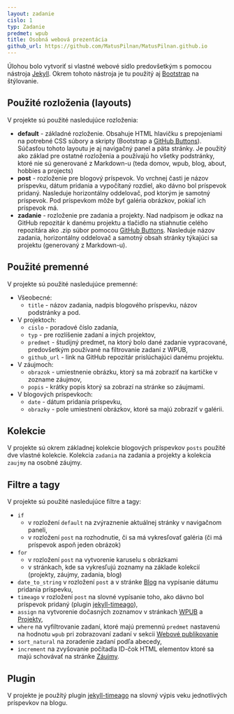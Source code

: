 ```yaml
---
layout: zadanie
cislo: 1
typ: Zadanie
predmet: wpub
title: Osobná webová prezentácia
github_url: https://github.com/MatusPilnan/MatusPilnan.github.io
---
```

Úlohou bolo vytvoriť si vlastné webové sídlo predovšetkým s pomocou nástroja [Jekyll](https://jekyllrb.com). Okrem tohoto nástroja je tu použitý aj [Bootstrap](https://getbootstrap.com/) na štýlovanie.

## Použité rozloženia (layouts)
V projekte sú použité nasledujúce rozloženia:
- **default** - základné rozloženie. Obsahuje HTML hlavičku s prepojeniami na potrebné CSS súbory a skripty (Bootstrap a [GitHub Buttons](https://buttons.github.io/)). Súčasťou tohoto layoutu je aj navigačný panel a päta stránky. Je použitý ako základ pre ostatné rozloženia a používajú ho všetky podstránky, ktoré nie sú generované z Markdown-u (teda domov, wpub, blog, about, hobbies a projects)  
- **post** - rozloženie pre blogový príspevok. Vo vrchnej časti je názov príspevku, dátum pridania a vypočítaný rozdiel, ako dávno bol príspevok pridaný. Nasleduje horizontálny oddelovač, pod ktorým je samotný príspevok. Pod príspevkom môže byť galéria obrázkov, pokiaľ ich príspevok má.  
- **zadanie** - rozloženie pre zadania a projekty. Nad nadpisom je odkaz na GitHub repozitár k danému projektu a tlačidlo na stiahnutie celého repozitára ako .zip súbor pomocou [GitHub Buttons](https://buttons.github.io/). Nasleduje názov zadania, horizontálny oddelovač a samotný obsah stránky týkajúci sa projektu (generovaný z Markdown-u).

## Použité premenné
V projekte sú použité nasledujúce premenné:
- Všeobecné:  
  - ```title``` - názov zadania, nadpis blogového príspevku, názov podstránky a pod.
- V projektoch:  
  - ```cislo``` - poradové číslo zadania,
  - ```typ``` - pre rozlíšenie zadaní a iných projektov,
  - ```predmet``` - študijný predmet, na ktorý bolo dané zadanie vypracované, predovšetkým používané na filtrovanie zadaní z WPUB,  
  - ```github_url``` - link na GitHub repozitár prislúchajúci danému projektu.
- V záujmoch:
  - ```obrazok``` - umiestnenie obrázku, ktorý sa má zobraziť na kartičke v zozname záujmov,
  - ```popis``` - krátky popis ktorý sa zobrazí na stránke so záujmami.
- V blogových príspevkoch:
  - ```date``` - dátum pridania príspevku,
  - ```obrazky``` - pole umiestnení obrázkov, ktoré sa majú zobraziť v galérii.

## Kolekcie
V projekte sú okrem základnej kolekcie blogových príspevkov ```posts``` použité dve vlastné kolekcie. Kolekcia ```zadania``` na zadania a projekty a kolekcia ```zaujmy``` na osobné záujmy.

## Filtre a tagy
V projekte sú použité nasledujúce filtre a tagy:
- ```if```
  - v rozložení ```default``` na zvýraznenie aktuálnej stránky v navigačnom paneli,  
  - v rozložení ```post``` na rozhodnutie, či sa má vykresľovať galéria (či má príspevok aspoň jeden obrázok)
- ```for```
  - v rozložení ```post``` na vytvorenie karuselu s obrázkami
  - v stránkach, kde sa vykresľujú zoznamy na základe kolekcií (projekty, záujmy, zadania, blog)
- ```date_to_string``` v rozložení ```post``` a v stránke [Blog](/blog) na vypísanie dátumu pridania príspevku,
- ```timeago``` v rozložení ```post``` na slovné vypísanie toho, ako dávno bol príspevok pridaný (plugin [jekyll-timeago](https://github.com/markets/jekyll-timeago)),
- ```assign``` na vytvorenie dočasných zoznamov v stránkach [WPUB](/wpub) a [Projekty](/projects),
- ```where``` na vyfiltrovanie zadaní, ktoré majú premennú ```predmet``` nastavenú na hodnotu ```wpub``` pri zobrazovaní zadaní v sekcii [Webové publikovanie](/wpub)
- ```sort_natural``` na zoradenie zadaní podľa abecedy,
- ```increment``` na zvyšovanie počítadla ID-čok HTML elementov ktoré sa majú schovávať na stránke [Záujmy](/aboutt/hobbies.html).

## Plugin
V projekte je použítý plugin [jekyll-timeago](https://github.com/markets/jekyll-timeago) na slovný výpis veku jednotlivých príspevkov na blogu.

